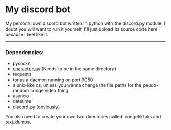 # My discord bot

My personal own discord bot written in python with the discord.py module. I doubt you will want to run it yourself, I'll just upload its source code here because I feel like it.

---

### Dependencies:
* pysocks
* [charactersay](https://github.com/crawltime/charactersay) (Needs to be in the same directory)
* requests
* tor as a daemon running on port 9050
* a unix-like os, unless you wanna change the file paths for the peudo-random cringe video thing.
* asyncio
* datetime
* discord.py (obviously)

You also need to create your own two directories called: cringetiktoks and text_dumps.
